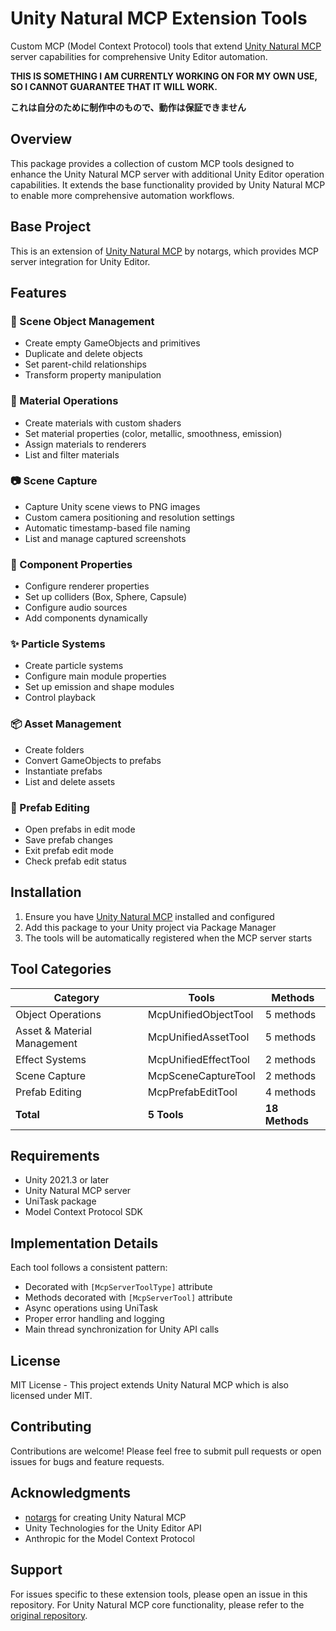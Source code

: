 # Unity Natural MCP Extension Tools

Custom MCP (Model Context Protocol) tools that extend [Unity Natural MCP](https://github.com/notargs/UnityNaturalMCP) server capabilities for comprehensive Unity Editor automation.

**THIS IS SOMETHING I AM CURRENTLY WORKING ON FOR MY OWN USE, SO I CANNOT GUARANTEE THAT IT WILL WORK.**

**これは自分のために制作中のもので、動作は保証できません**

## Overview

This package provides a collection of custom MCP tools designed to enhance the Unity Natural MCP server with additional Unity Editor operation capabilities. It extends the base functionality provided by Unity Natural MCP to enable more comprehensive automation workflows.

## Base Project

This is an extension of [Unity Natural MCP](https://github.com/notargs/UnityNaturalMCP) by notargs, which provides MCP server integration for Unity Editor.

## Features

### 🎯 Scene Object Management
- Create empty GameObjects and primitives
- Duplicate and delete objects
- Set parent-child relationships
- Transform property manipulation

### 🎨 Material Operations
- Create materials with custom shaders
- Set material properties (color, metallic, smoothness, emission)
- Assign materials to renderers
- List and filter materials

### 📷 Scene Capture
- Capture Unity scene views to PNG images
- Custom camera positioning and resolution settings
- Automatic timestamp-based file naming
- List and manage captured screenshots

### 🔧 Component Properties
- Configure renderer properties
- Set up colliders (Box, Sphere, Capsule)
- Configure audio sources
- Add components dynamically

### ✨ Particle Systems
- Create particle systems
- Configure main module properties
- Set up emission and shape modules
- Control playback

### 📦 Asset Management
- Create folders
- Convert GameObjects to prefabs
- Instantiate prefabs
- List and delete assets

### 🔧 Prefab Editing
- Open prefabs in edit mode
- Save prefab changes
- Exit prefab edit mode
- Check prefab edit status

## Installation

1. Ensure you have [Unity Natural MCP](https://github.com/notargs/UnityNaturalMCP) installed and configured
2. Add this package to your Unity project via Package Manager
3. The tools will be automatically registered when the MCP server starts

## Tool Categories

| Category | Tools | Methods |
|----------|-------|---------|
| Object Operations | McpUnifiedObjectTool | 5 methods |
| Asset & Material Management | McpUnifiedAssetTool | 5 methods |
| Effect Systems | McpUnifiedEffectTool | 2 methods |
| Scene Capture | McpSceneCaptureTool | 2 methods |
| Prefab Editing | McpPrefabEditTool | 4 methods |
| **Total** | **5 Tools** | **18 Methods** |

## Requirements

- Unity 2021.3 or later
- Unity Natural MCP server
- UniTask package
- Model Context Protocol SDK

## Implementation Details

Each tool follows a consistent pattern:
- Decorated with `[McpServerToolType]` attribute
- Methods decorated with `[McpServerTool]` attribute
- Async operations using UniTask
- Proper error handling and logging
- Main thread synchronization for Unity API calls

## License

MIT License - This project extends Unity Natural MCP which is also licensed under MIT.

## Contributing

Contributions are welcome! Please feel free to submit pull requests or open issues for bugs and feature requests.

## Acknowledgments

- [notargs](https://github.com/notargs) for creating Unity Natural MCP
- Unity Technologies for the Unity Editor API
- Anthropic for the Model Context Protocol

## Support

For issues specific to these extension tools, please open an issue in this repository.
For Unity Natural MCP core functionality, please refer to the [original repository](https://github.com/notargs/UnityNaturalMCP).
